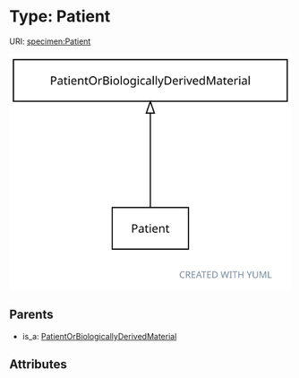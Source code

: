 
# Type: Patient




URI: [specimen:Patient](https://ccdh.org/specimen/Patient)


![img](images/Patient.svg)

## Parents

 *  is_a: [PatientOrBiologicallyDerivedMaterial](PatientOrBiologicallyDerivedMaterial.md)

## Attributes

